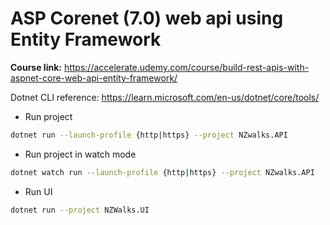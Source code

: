 # ASP Corenet (7.0) web api using Entity Framework

**Course link:** https://accelerate.udemy.com/course/build-rest-apis-with-aspnet-core-web-api-entity-framework/

Dotnet CLI reference: https://learn.microsoft.com/en-us/dotnet/core/tools/

- Run project

```sh
dotnet run --launch-profile {http|https} --project NZwalks.API
```


- Run project in watch mode

```sh
dotnet watch run --launch-profile {http|https} --project NZwalks.API
```

- Run UI

```sh
dotnet run --project NZWalks.UI
```
